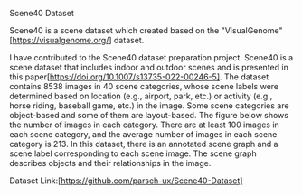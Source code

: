 Scene40 Dataset

Scene40 is a scene dataset which created based on the "VisualGenome" [https://visualgenome.org/] dataset.

I have contributed to the Scene40 dataset preparation project. Scene40 is a scene dataset that includes indoor and outdoor scenes and is presented in this paper[https://doi.org/10.1007/s13735-022-00246-5]. The dataset contains 8538 images in 40 scene categories, whose scene labels were determined based on location (e.g., airport, park, etc.) or activity (e.g., horse riding, baseball game, etc.) in the image. Some scene categories are object-based and some of them are layout-based. The figure below shows the number of images in each category. There are at least 100 images in each scene category, and the average number of images in each scene category is 213. In this dataset, there is an annotated scene graph and a scene label corresponding to each scene image. The scene graph describes objects and their relationships in the image.

Dataset Link:[https://github.com/parseh-ux/Scene40-Dataset]
